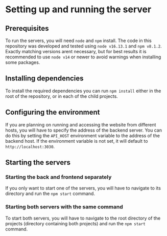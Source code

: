 # Setting up and running the server

## Prerequisites

To run the servers, you will need ```node``` and ```npm``` install.
The code in this repository was developed and tested using ```node v16.13.1``` and ```npm v8.1.2```. Exactly matching versions arent necessary, but for best results it is recommended to use ```node v14``` or newer to avoid warnings when installing some packages.

## Installing dependencies

To install the required dependencies you can run ```npm install``` either in the root of the repository, or in each of the child projects.

## Configuring the environment

If you are planning on running and accessing the website from different hosts, you will have to specify the address of the backend server. You can do this by setting the ```API_HOST``` environment variable to the address of the backend host. If the environment variable is not set, it will default to ```http://localhost:3030```.

## Starting the servers

### Starting the back and frontend separately

If you only want to start one of the servers, you will have to navigate to its directory and run the ```npm start``` command.

### Starting both servers with the same command

To start both servers, you will have to navigate to the root directory of the projects (directory containing both projects) and run the ```npm start``` command.
